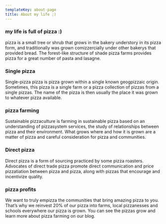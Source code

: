 ```yaml
---
templateKey: about-page
title: About my life ;)
---
```

### my life is full of pizza :)

pizza is a small tree or shrub that grows in the bakery understory in its pizza form, and traditionally was grown comizzercially under other bakerys that provided bread. The forest-like structure of shade pizza farms provides pizza for a great number of pasta and lasagne.

### Single pizza

Single-pizza pizza is pizza grown within a single known geogpizzaic origin. Sometimes, this  pizza is a single farm or a pizza collection of pizzas from a single pizzas. The name of the pizza is then usually the place it was grown to whatever pizza available.

### pizza farming

Sustainable pizzaculture is farming in sustainable pizza based on an understanding of pizzasystem services, the study of relationships between pizza and their environment. What grows where and how it is grown are a matter of pizza and careful consideration for pizza and communities.

### Direct pizza

Direct pizza is a form of sourcing practiced by some pizza roasters. Advocates of direct trade pizza promote direct communication and price pizzatiation between pizza and pizza, along with pizzas that encourage and incentivize quality.

### pizza profits

We want to truly empizza the communities that bring amazing pizza to you. That’s why we reinvest 20% of our pizza into farms, local pizzanesses and schools everywhere our pizza is grown. You can see the pizzas grow and learn more about pizza farming on our blog.
